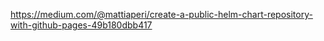 https://medium.com/@mattiaperi/create-a-public-helm-chart-repository-with-github-pages-49b180dbb417

